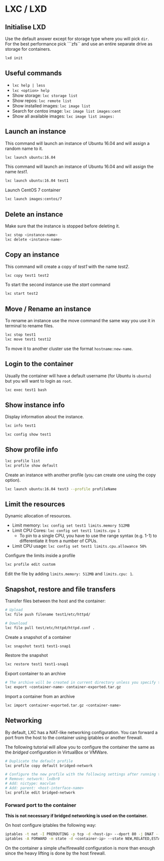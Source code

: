 # LXC / LXD

## Initialise LXD

Use the default answer except for storage type where you will pick ```dir```.  
For the best performance pick ```zfs`` and use an entire separate drive as storage for containers.

```bash
lxd init
```

## Useful commands

* ```lxc help | less```
* ```lxc <option> help```
* Show storage: ```lxc storage list```
* Show repos: ```lxc remote list```
* Show installed images: ```lxc image list```
* Search for *centos* image: ```lxc image list images:cent```
* Show all available images: ```lxc image list images:```

## Launch an instance

This command will launch an instance of Ubuntu 16.04 and will assign a random name to it.

```bash
lxc launch ubuntu:16.04
```

This command will launch an instance of Ubuntu 16.04 and will assign the name *test1*.

```bash
lxc launch ubuntu:16.04 test1
```

Launch CentOS 7 container

```bash
lxc launch images:centos/7
```

## Delete an instance

Make sure that the instance is stopped before deleting it.

```bash
lxc stop <instance-name>
lxc delete <instance-name>
```

## Copy an instance

This command will create a copy of *test1* with the name *test2*.

```bash
lxc copy test1 test2
```

To start the second instance use the *start* command

```bash
lxc start test2
```

## Move / Rename an instance

To rename an instance use the move command the same way you use it in terminal to rename files.

```bash
lxc stop test1
lxc move test1 test12
```

To move it to another cluster use the format ```hostname:new-name```.

## Login to the container

Usually the container will have a default username (for Ubuntu is ```ubuntu```) but you will want to login as ```root```.

```bash
lxc exec test1 bash
```

## Show instance info

Display information about the instance.

```bash
lxc info test1
```

```bash
lxc config show test1
```

## Show profile info

```bash
lxc profile list
lxc profile show default

```

Create an instance with another profile (you can create one using the copy option).

```bash
lxc launch ubuntu:16.04 test3 --profile profileName
```

## Limit the resources

Dynamic allocation of resources.

* Limit memory: ```lxc config set test1 limits.memory 512MB```
* Limit CPU Cores: ```lxc config set test1 limits.cpu 1```
  * To pin to a single CPU, you have to use the range syntax (e.g. 1-1) to differentiate it from a number of CPUs.
* Limit CPU usage: ```lxc config set test1 limits.cpu.allowance 50%```

Configure the limits inside a profile

```bash
lxc profile edit custom
```

Edit the file by adding ```limits.memory: 512MB``` and ```limits.cpu: 1```.

## Snapshot, restore and file transfers

Transfer files between the host and the container:

```bash
# Upload
lxc file push filename test1/etc/httpd/

# Download
lxc file pull test/etc/httpd/httpd.conf .
```

Create a snapshot of a container

```bash
lxc snapshot test1 test1-snap1
```

Restore the snapshot

```bash
lxc restore test1 test1-snap1
```

Export container to an archive

```bash
# The archive will be created in current directory unless you specify the full path for the archive
lxc export <container-name> container-exported.tar.gz
```

Import a container from an archive

```bash
lxc import container-exported.tar.gz <container-name>
```
## Networking

By default, LXC has a NAT-like networking configuration. You can forward a port from the host to the container using iptables or another firewall.

The following tutorial will allow you to configure the container the same as the *bridged* configuration in VirtualBox or VMWare.

```bash
# Duplicate the default profile
lxc profile copy default bridged-network

# Configure the new profile with the following settings after running the command
# Remove: network: lxdbr0
# Add: nictype: macvlan
# Add: parent: <host-interface-name>
lxc profile edit bridged-network
```

### Forward port to the container

__This is not necessary if bridged networking is used on the container.__

On host configure iptables the following way:

```bash
iptables -t nat -I PREROUTING -p tcp -d <host-ip> --dport 80 -j DNAT --to-destination <container-ip>:80
iptables -A FORWARD -m state -d <container-ip> --state NEW,RELATED,ESTABLISHED -j ACCEPT
```

On the container a simple ufw/firewalld configuration is more than enough since the heavy lifting is done by the host firewall.
